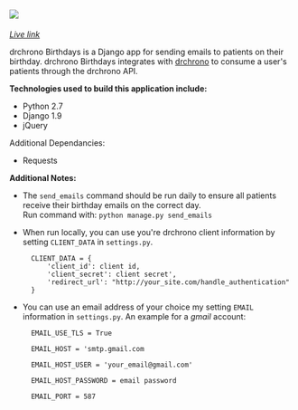 # ![][logo]

_[Live link][link]_

drchrono Birthdays is a Django app for sending emails to patients on their birthday. drchrono Birthdays integrates with [drchrono][drchrono] to consume a user's patients through the drchrono API.

**Technologies used to build this application include:**
* Python 2.7
* Django 1.9
* jQuery

Additional Dependancies:
* Requests

**Additional Notes:**
* The `send_emails` command should be run daily to ensure all patients receive their birthday emails on the correct day.<br>
Run command with: `python manage.py send_emails`
* When run locally, you can use you're drchrono client information by setting `CLIENT_DATA` in `settings.py`.

		CLIENT_DATA = {
    		'client_id': client id,
			'client_secret': client secret',
    		'redirect_url': "http://your_site.com/handle_authentication"
		}
		
* You can use an email address of your choice my setting `EMAIL` information in `settings.py`. An example for a _gmail_ account:

		EMAIL_USE_TLS = True

		EMAIL_HOST = 'smtp.gmail.com

		EMAIL_HOST_USER = 'your_email@gmail.com'

		EMAIL_HOST_PASSWORD = email password

		EMAIL_PORT = 587

[logo]: ./birthday_reminder/static/images/drchrono-lg.png
[link]: https://drchronobirthdays.herokuapp.com/
[drchrono]: https://www.drchrono.com/
